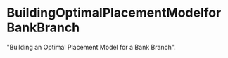 # BuildingOptimalPlacementModelforBankBranch
"Building an Optimal Placement Model for a Bank Branch". 
